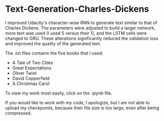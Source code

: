 # Text-Generation-Charles-Dickens

I improved Udacity's character-wise RNN to generate text similar to that of Charles Dickens. The parameters were adjusted to build a larger network, more text was used (I used 5 versus their 1), and the LSTM cells were changed to GRU. These alterations significantly reduced the validation loss and improved the quality of the generated text.

The .txt files contains the five books that I used:
- A Tale of Two Cities 
- Great Expectations
- Oliver Twist
- David Copperfield
- A Christmas Carol

To view my work most easily, click on the .ipynb file.

If you would like to work with my code, I apologize, but I am not able to upload my checkpoints, because their file size is too large, even after being compressed.
